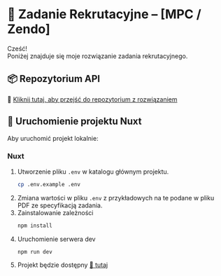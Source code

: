 # 🧪 Zadanie Rekrutacyjne – [MPC / Zendo]

Cześć!  
Poniżej znajduje się moje rozwiązanie zadania rekrutacyjnego.

## 📦 Repozytorium API

🔗 [Kliknij tutaj, aby przejść do repozytorium z rozwiązaniem](https://github.com/pzpsofficial/zendo-recruitment-api)

## 🚀 Uruchomienie projektu Nuxt

Aby uruchomić projekt lokalnie:

### Nuxt

1. Utworzenie pliku `.env` w katalogu głównym projektu.
   ```bash
   cp .env.example .env
   ```
2. Zmiana wartości w pliku `.env` z przykładowych na te podane w pliku PDF ze specyfikacją zadania.
3. Zainstalowanie zależności
   ```bash
   npm install
   ```
4. Uruchomienie serwera dev
   ```bash
   npm run dev
   ```
5. Projekt będzie dostępny [🔗 tutaj](http://localhost:3000/)
